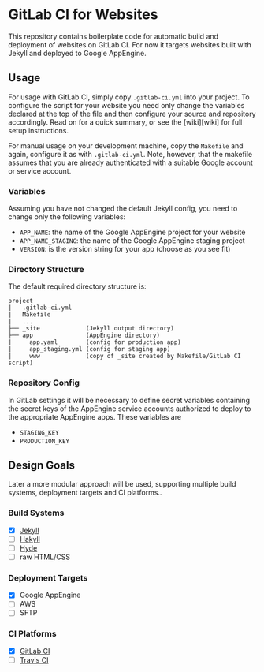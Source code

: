 # GitLab CI for Websites

This repository contains boilerplate code for automatic build and deployment of
websites on GitLab CI. For now it targets websites built with Jekyll and
deployed to Google AppEngine.

## Usage

For usage with GitLab CI, simply copy `.gitlab-ci.yml` into your project. To
configure the script for your website you need only change the variables
declared at the top of the file and then configure your source and repository
accordingly. Read on for a quick summary, or see the [wiki][wiki] for full setup
instructions.

For manual usage on your development machine, copy the `Makefile` and again,
configure it as with `.gitlab-ci.yml`. Note, however, that the makefile assumes
that you are already authenticated with a suitable Google account or service
account.

### Variables

Assuming you have not changed the default Jekyll config, you need to change only
the following variables:

* `APP_NAME`: the name of the Google AppEngine project for your website
* `APP_NAME_STAGING`: the name of the Google AppEngine staging project
* `VERSION`: is the version string for your app (choose as you see fit)

### Directory Structure

The default required directory structure is:

```
project
|   .gitlab-ci.yml
|   Makefile
|   ...
├── _site             (Jekyll output directory)
├── app               (AppEngine directory)
|     app.yaml        (config for production app)
|     app_staging.yml (config for staging app)
|     www             (copy of _site created by Makefile/GitLab CI script)
```

### Repository Config

In GitLab settings it will be necessary to define secret variables containing
the secret keys of the AppEngine service accounts authorized to deploy to the
appropriate AppEngine apps. These variables are

* `STAGING_KEY`
* `PRODUCTION_KEY`

## Design Goals

Later a more modular approach will be used, supporting multiple build systems,
deployment targets and CI platforms..

### Build Systems

* [X] [Jekyll][Jekyll]
* [ ] [Hakyll][Hakyll]
* [ ] [Hyde][Hyde]
* [ ] raw HTML/CSS

### Deployment Targets

* [X] Google AppEngine
* [ ] AWS
* [ ] SFTP

### CI Platforms

* [X] [GitLab CI][CI_GitLab]
* [ ] [Travis CI][CI_Travis]

[Jekyll]:     https://jekyllrb.com/
[Hakyll]:     https://jaspervdj.be/hakyll/
[Hyde]:       https://hyde.github.io/
[CI_GitLab]:  https://about.gitlab.com/features/gitlab-ci-cd/
[CI_Travis]:  https://travis-ci.org/

